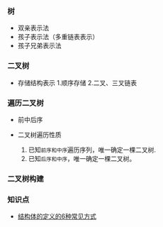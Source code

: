 ### 树
* 双亲表示法
* 孩子表示法（多重链表表示）
* 孩子兄弟表示法

### 二叉树
* 存储结构表示
    1.顺序存储
    2.二叉、三叉链表

### 遍历二叉树
 * 前中后序
 * 二叉树遍历性质
    
    1. 已知`前序和中序`遍历序列，唯一确定一棵二叉树.
    2. 已知`后序和中序`，唯一确定一棵二叉树。
### 二叉树构建




### 知识点

 * [结构体的定义的6种常见方式](https://blog.csdn.net/ly666888555/article/details/52206973)

